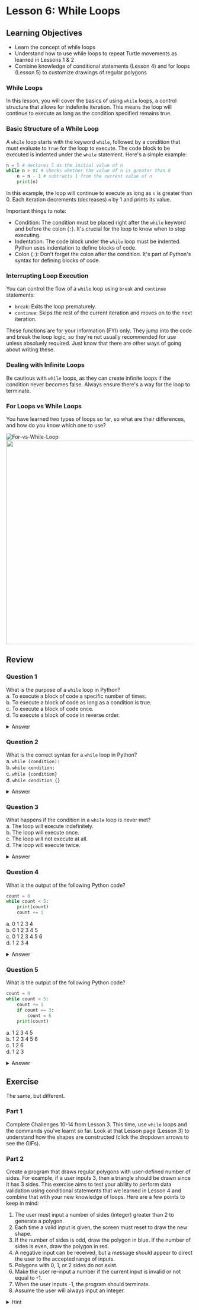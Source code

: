 # Lesson 6: While Loops

## Learning Objectives
- Learn the concept of while loops
- Understand how to use while loops to repeat Turtle movements as learned in Lessons 1 & 2
- Combine knowledge of conditional statements (Lesson 4) and for loops (Lesson 5) to customize drawings of regular polygons

### While Loops

In this lesson, you will cover the basics of using `while` loops, a control structure that allows for indefinite iteration. This means the loop will continue to execute as long as the condition specified remains true.

### Basic Structure of a While Loop
A `while` loop starts with the keyword `while`, followed by a condition that must evaluate to `True` for the loop to execute. The code block to be executed is indented under the `while` statement. Here's a simple example:

```python
n = 5 # declares 5 as the initial value of n
while n > 0: # checks whether the value of n is greater than 0
    n = n - 1 # subtracts 1 from the current value of n
    print(n)
```

In this example, the loop will continue to execute as long as `n` is greater than 0. Each iteration decrements (decreases) `n` by 1 and prints its value.

Important things to note:
- Condition: The condition must be placed right after the `while` keyword and before the colon (`:`). It's crucial for the loop to know when to stop executing.
- Indentation: The code block under the `while` loop must be indented. Python uses indentation to define blocks of code.
- Colon (`:`): Don't forget the colon after the condition. It's part of Python's syntax for defining blocks of code.

### Interrupting Loop Execution

You can control the flow of a `while` loop using `break` and `continue` statements:

- `break`: Exits the loop prematurely.
- `continue`: Skips the rest of the current iteration and moves on to the next iteration.

These functions are for your information (FYI) only. They jump into the code and break the loop logic, so they're not usually recommended for use unless absoluely required. Just know that there are other ways of going about writing these.

### Dealing with Infinite Loops

Be cautious with `while` loops, as they can create infinite loops if the condition never becomes false. Always ensure there's a way for the loop to terminate.

### For Loops vs While Loops

You have learned two types of loops so far, so what are their differences, and how do you know which one to use?

![For-vs-While-Loop](https://github.com/cgtiu642/intro-to-turtle-learning/assets/97239180/3c9479de-1982-4537-923c-ceba3384d3fc)
<img src="https://github.com/cgtiu642/intro-to-turtle-learning/assets/97239180/7722dd85-5883-4877-bc94-fbaf123565aa" width="550">

## Review

### Question 1
What is the purpose of a `while` loop in Python?  
a. To execute a block of code a specific number of times.  
b. To execute a block of code as long as a condition is true.  
c. To execute a block of code once.  
d. To execute a block of code in reverse order.

<details>
<summary>Answer</summary>
b
</details>

### Question 2
What is the correct syntax for a `while` loop in Python?  
a. `while (condition):`  
b. `while condition:`  
c. `while {condition}`  
d. `while condition {}`

<details>
<summary>Answer</summary>
b
</details>

### Question 3
What happens if the condition in a `while` loop is never met?  
a. The loop will execute indefinitely.  
b. The loop will execute once.  
c. The loop will not execute at all.  
d. The loop will execute twice.

<details>
<summary>Answer</summary>
c
</details>

### Question 4
What is the output of the following Python code?

```python
count = 0
while count < 5:
    print(count)
    count += 1
```

a. 0 1 2 3 4  
b. 0 1 2 3 4 5  
c. 0 1 2 3 4 5 6  
d. 1 2 3 4

<details>
<summary>Answer</summary>
a
</details>

### Question 5
What is the output of the following Python code?

```python
count = 0
while count < 5:
    count += 1
    if count == 3:
        count = 6
    print(count)
```

a. 1 2 3 4 5  
b. 1 2 3 4 5 6  
c. 1 2 6  
d. 1 2 3

<details>
<summary>Answer</summary>
c
</details>

## Exercise

The same, but different.  

### Part 1
Complete Challenges 10-14 from Lesson 3. This time, use `while` loops and the commands you've learnt so far. Look at that Lesson page (Lesson 3) to understand how the shapes are constructed (click the dropdown arrows to see the GIFs).

### Part 2
Create a program that draws regular polygons with user-defined number of sides. For example, if a user inputs 3, then a triangle should be drawn since it has 3 sides. This exercise aims to test your ability to perform data validation using conditional statements that we learned in Lesson 4 and combine that with your new knowledge of loops. Here are a few points to keep in mind:
1. The user must input a number of sides (integer) greater than 2 to generate a polygon.
2. Each time a valid input is given, the screen must reset to draw the new shape.
3. If the number of sides is odd, draw the polygon in blue. If the number of sides is even, draw the polygon in red.
4. A negative input can be received, but a message should appear to direct the user to the accepted range of inputs.
5. Polygons with 0, 1, or 2 sides do not exist.
6. Make the user re-input a number if the current input is invalid or not equal to -1.
7. When the user inputs -1, the program should terminate.
8. Assume the user will always input an integer.

<details>
<summary>Hint</summary>
Attempt each challenge first. If you are stuck, you can refer to the Scripts (Answer Key) > Lesson 3 Scripts folder, where there will be a sample solution for each of the challenges (only one of the many ways that you can create each image!). This exercise is meant to boost your creativity and learn programming concepts using Turtle along the way!
</details>